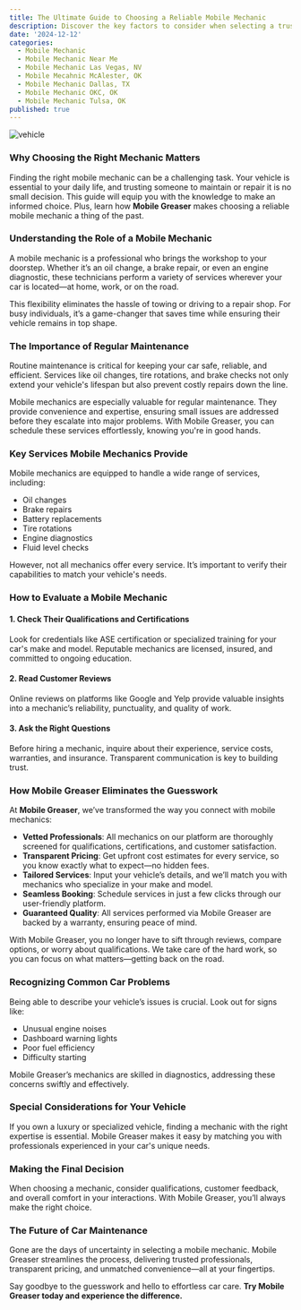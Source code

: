 ```yaml
---
title: The Ultimate Guide to Choosing a Reliable Mobile Mechanic
description: Discover the key factors to consider when selecting a trustworthy mobile mechanic.
date: '2024-12-12'
categories:
  - Mobile Mechanic
  - Mobile Mechanic Near Me
  - Mobile Mechanic Las Vegas, NV
  - Mobile Mecahnic McAlester, OK
  - Mobile Mechanic Dallas, TX
  - Mobile Mechanic OKC, OK
  - Mobile Mechanic Tulsa, OK
published: true
---
```


![vehicle](/vehicle.png)

### Why Choosing the Right Mechanic Matters

Finding the right mobile mechanic can be a challenging task. Your vehicle is essential to your daily life, and trusting someone to maintain or repair it is no small decision. This guide will equip you with the knowledge to make an informed choice. Plus, learn how **Mobile Greaser** makes choosing a reliable mobile mechanic a thing of the past.

### Understanding the Role of a Mobile Mechanic

A mobile mechanic is a professional who brings the workshop to your doorstep. Whether it’s an oil change, a brake repair, or even an engine diagnostic, these technicians perform a variety of services wherever your car is located—at home, work, or on the road.

This flexibility eliminates the hassle of towing or driving to a repair shop. For busy individuals, it’s a game-changer that saves time while ensuring their vehicle remains in top shape.

### The Importance of Regular Maintenance

Routine maintenance is critical for keeping your car safe, reliable, and efficient. Services like oil changes, tire rotations, and brake checks not only extend your vehicle's lifespan but also prevent costly repairs down the line.

Mobile mechanics are especially valuable for regular maintenance. They provide convenience and expertise, ensuring small issues are addressed before they escalate into major problems. With Mobile Greaser, you can schedule these services effortlessly, knowing you're in good hands.

### Key Services Mobile Mechanics Provide

Mobile mechanics are equipped to handle a wide range of services, including:

- Oil changes
- Brake repairs
- Battery replacements
- Tire rotations
- Engine diagnostics
- Fluid level checks

However, not all mechanics offer every service. It’s important to verify their capabilities to match your vehicle's needs.

### How to Evaluate a Mobile Mechanic

#### **1. Check Their Qualifications and Certifications**
Look for credentials like ASE certification or specialized training for your car's make and model. Reputable mechanics are licensed, insured, and committed to ongoing education.

#### **2. Read Customer Reviews**
Online reviews on platforms like Google and Yelp provide valuable insights into a mechanic’s reliability, punctuality, and quality of work.

#### **3. Ask the Right Questions**
Before hiring a mechanic, inquire about their experience, service costs, warranties, and insurance. Transparent communication is key to building trust.

### How Mobile Greaser Eliminates the Guesswork

At **Mobile Greaser**, we’ve transformed the way you connect with mobile mechanics:

- **Vetted Professionals**: All mechanics on our platform are thoroughly screened for qualifications, certifications, and customer satisfaction.
- **Transparent Pricing**: Get upfront cost estimates for every service, so you know exactly what to expect—no hidden fees.
- **Tailored Services**: Input your vehicle’s details, and we’ll match you with mechanics who specialize in your make and model.
- **Seamless Booking**: Schedule services in just a few clicks through our user-friendly platform.
- **Guaranteed Quality**: All services performed via Mobile Greaser are backed by a warranty, ensuring peace of mind.

With Mobile Greaser, you no longer have to sift through reviews, compare options, or worry about qualifications. We take care of the hard work, so you can focus on what matters—getting back on the road.

### Recognizing Common Car Problems

Being able to describe your vehicle’s issues is crucial. Look out for signs like:

- Unusual engine noises
- Dashboard warning lights
- Poor fuel efficiency
- Difficulty starting

Mobile Greaser’s mechanics are skilled in diagnostics, addressing these concerns swiftly and effectively.

### Special Considerations for Your Vehicle

If you own a luxury or specialized vehicle, finding a mechanic with the right expertise is essential. Mobile Greaser makes it easy by matching you with professionals experienced in your car's unique needs.

### Making the Final Decision

When choosing a mechanic, consider qualifications, customer feedback, and overall comfort in your interactions. With Mobile Greaser, you’ll always make the right choice.

### The Future of Car Maintenance

Gone are the days of uncertainty in selecting a mobile mechanic. Mobile Greaser streamlines the process, delivering trusted professionals, transparent pricing, and unmatched convenience—all at your fingertips.

Say goodbye to the guesswork and hello to effortless car care. **Try Mobile Greaser today and experience the difference.**

